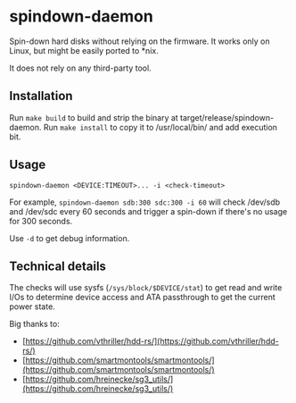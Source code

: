 # spindown-daemon

Spin-down hard disks without relying on the firmware. It works only on Linux, but might be easily ported to *nix.

It does not rely on any third-party tool.

## Installation

Run `make build` to build and strip the binary at target/release/spindown-daemon.
Run `make install` to copy it to /usr/local/bin/ and add execution bit.

## Usage

`spindown-daemon <DEVICE:TIMEOUT>... -i <check-timeout>`

For example, `spindown-daemon sdb:300 sdc:300 -i 60` will check /dev/sdb and /dev/sdc
every 60 seconds and trigger a spin-down if there's no usage for 300 seconds.

Use `-d` to get debug information.

## Technical details

The checks will use sysfs (`/sys/block/$DEVICE/stat`) to get read and write I/Os to determine device access
and ATA passthrough to get the current power state.

Big thanks to:

* [https://github.com/vthriller/hdd-rs/](https://github.com/vthriller/hdd-rs/)
* [https://github.com/smartmontools/smartmontools/](https://github.com/smartmontools/smartmontools/)
* [https://github.com/hreinecke/sg3_utils/](https://github.com/hreinecke/sg3_utils/)